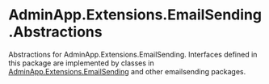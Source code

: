 # AdminApp.Extensions.EmailSending.Abstractions

Abstractions for AdminApp.Extensions.EmailSending. Interfaces defined in this package are implemented by classes in [AdminApp.Extensions.EmailSending](https://www.nuget.org/packages/AdminApp.Extensions.EmailSending/) and other emailsending packages.
